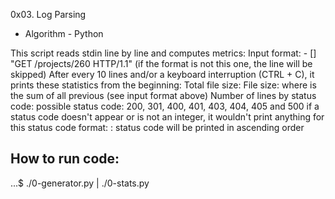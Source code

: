 0x03. Log Parsing
- Algorithm - Python

This script reads stdin line by line and computes metrics:
Input format:
<IP Address> - [<date>] "GET /projects/260 HTTP/1.1" <status code> <file size>
    (if the format is not this one, the line will be skipped)
    After every 10 lines and/or a keyboard interruption (CTRL + C),
      it prints these statistics from the beginning:
    Total file size: File size: <total size>
    where <total size> is the sum of all previous <file size>
    (see input format above)
Number of lines by status code:
possible status code: 200, 301, 400, 401, 403, 404, 405 and 500
if a status code doesn't appear or is not an integer, it wouldn't print
  anything for this status code
format: <status code>: <number>
status code will be printed in ascending order

## How to run code:
...$ ./0-generator.py | ./0-stats.py